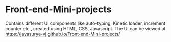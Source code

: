# Front-end-Mini-projects
Contains different UI components like auto-typing, Kinetic loader, increment counter etc., created using HTML, CSS, Javascript. 
The UI can be viewed at https://jayasurya-vj.github.io/Front-end-Mini-projects/
